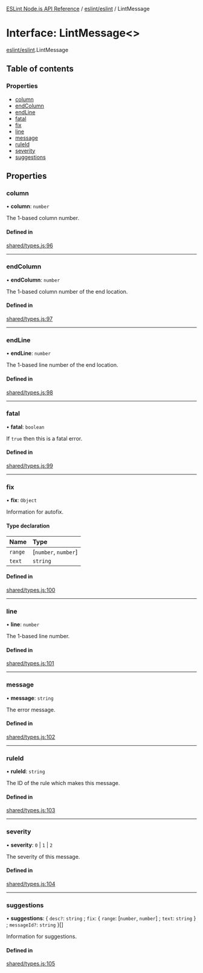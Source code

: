 [ESLint Node.js API Reference](../index.md) / [eslint/eslint](../modules/eslint_eslint.md) / LintMessage

# Interface: LintMessage<\>

[eslint/eslint](../modules/eslint_eslint.md).LintMessage

## Table of contents

### Properties

* [column](eslint_eslint.LintMessage.md#column)
* [endColumn](eslint_eslint.LintMessage.md#endcolumn)
* [endLine](eslint_eslint.LintMessage.md#endline)
* [fatal](eslint_eslint.LintMessage.md#fatal)
* [fix](eslint_eslint.LintMessage.md#fix)
* [line](eslint_eslint.LintMessage.md#line)
* [message](eslint_eslint.LintMessage.md#message)
* [ruleId](eslint_eslint.LintMessage.md#ruleid)
* [severity](eslint_eslint.LintMessage.md#severity)
* [suggestions](eslint_eslint.LintMessage.md#suggestions)

## Properties

### column

• **column**: `number`

The 1-based column number.

#### Defined in

[shared/types.js:96](https://github.com/bpmutter/eslint/blob/fd0ad7338/lib/shared/types.js#L96)

___

### endColumn

• **endColumn**: `number`

The 1-based column number of the end location.

#### Defined in

[shared/types.js:97](https://github.com/bpmutter/eslint/blob/fd0ad7338/lib/shared/types.js#L97)

___

### endLine

• **endLine**: `number`

The 1-based line number of the end location.

#### Defined in

[shared/types.js:98](https://github.com/bpmutter/eslint/blob/fd0ad7338/lib/shared/types.js#L98)

___

### fatal

• **fatal**: `boolean`

If `true` then this is a fatal error.

#### Defined in

[shared/types.js:99](https://github.com/bpmutter/eslint/blob/fd0ad7338/lib/shared/types.js#L99)

___

### fix

• **fix**: `Object`

Information for autofix.

#### Type declaration

| Name | Type |
| :------ | :------ |
| `range` | [`number`, `number`] |
| `text` | `string` |

#### Defined in

[shared/types.js:100](https://github.com/bpmutter/eslint/blob/fd0ad7338/lib/shared/types.js#L100)

___

### line

• **line**: `number`

The 1-based line number.

#### Defined in

[shared/types.js:101](https://github.com/bpmutter/eslint/blob/fd0ad7338/lib/shared/types.js#L101)

___

### message

• **message**: `string`

The error message.

#### Defined in

[shared/types.js:102](https://github.com/bpmutter/eslint/blob/fd0ad7338/lib/shared/types.js#L102)

___

### ruleId

• **ruleId**: `string`

The ID of the rule which makes this message.

#### Defined in

[shared/types.js:103](https://github.com/bpmutter/eslint/blob/fd0ad7338/lib/shared/types.js#L103)

___

### severity

• **severity**: ``0`` \| ``1`` \| ``2``

The severity of this message.

#### Defined in

[shared/types.js:104](https://github.com/bpmutter/eslint/blob/fd0ad7338/lib/shared/types.js#L104)

___

### suggestions

• **suggestions**: { `desc?`: `string` ; `fix`: { `range`: [`number`, `number`] ; `text`: `string`  } ; `messageId?`: `string`  }[]

Information for suggestions.

#### Defined in

[shared/types.js:105](https://github.com/bpmutter/eslint/blob/fd0ad7338/lib/shared/types.js#L105)
